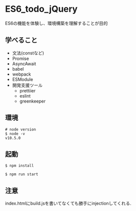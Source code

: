 # ES6_todo_jQuery
ES6の機能を体験し、環境構築を理解することが目的

## 学べること
* 文法(constなど)
* Promise
* AsyncAwait
* babel
* webpack
* ESModule
* 開発支援ツール
  + prettiier
  + eslint
  + greenkeeper

## 環境
```{zsh}
# node version
$ node -v
v10.5.0

```

## 起動
```{zsh}
$ npm install

$ npm run start

```

## 注意
index.htmlにbuild.jsを書いてなくても勝手にinjectionしてくれる. 